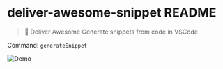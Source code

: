<!--
 * @Author: xiaminghua xiaminghua@linklogis.com
 * @LastEditors: xiaminghua
 * @LastEditTime: 2023-10-25 16:31:46
-->
# deliver-awesome-snippet README

> 📜 Deliver Awesome Generate snippets from code in VSCode 

Command: `generateSnippet`

![Demo](https://github.com/GavenXia/deliver-awesome-snippet/blob/main/resource/demo.gif?raw=true)